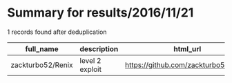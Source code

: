 
# Summary for results/2016/11/21
    
1 records found after deduplication

| full_name | description | html_url | matched_list | matched_count | pushed_at | size | stargazers_count | language | forks_count | vul_ids |
|-------------------|-----------------|--------------------------------------|----------------|-----------------|---------------------------|--------|--------------------|------------|---------------|-----------|
| zackturbo52/Renix | level 2 exploit | https://github.com/zackturbo52/Renix | ['exploit'] | 1 | 2016-11-21 00:07:39+00:00 | 0 | 0 | nan | 0 | [] |
